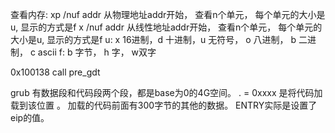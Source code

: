 查看内存: xp /nuf addr   从物理地址addr开始， 查看n个单元， 每个单元的大小是u, 显示的方式是f 
         x /nuf addr   从线性地址addr开始， 查看n个单元， 每个单元的大小是u, 显示的方式是f 
         u: x 16进制，d 十进制，u 无符号， o 八进制， b 二进制， c ascii
         f: b 字节， h 字， w双字

0x100138 call pre_gdt

grub 有数据段和代码段两个段，都是base为0的4G空间。
. = 0xxxx 是将代码加载到该位置 。 加载的代码前面有300字节的其他的数据。
ENTRY实际是设置了eip的值。